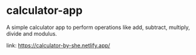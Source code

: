 # calculator-app
A simple calculator app to perform operations like add, subtract, multiply, divide and modulus.

link: https://calculator-by-she.netlify.app/

